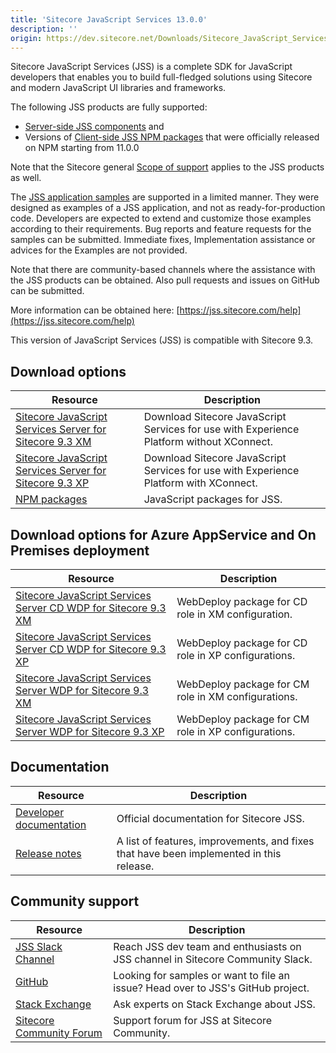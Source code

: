 ```yaml
---
title: 'Sitecore JavaScript Services 13.0.0'
description: ''
origin: https://dev.sitecore.net/Downloads/Sitecore_JavaScript_Services/130/Sitecore_JavaScript_Services_1300.aspx
---
```


Sitecore JavaScript Services (JSS) is a complete SDK for JavaScript developers that enables you to build full-fledged solutions using Sitecore and modern JavaScript UI libraries and frameworks.

The following JSS products are fully supported:

- [Server-side JSS components](/downloads/Sitecore_JavaScript_Services) and
- Versions of [Client-side JSS NPM packages](https://github.com/Sitecore/jss/tree/dev/packages) that were officially released on NPM starting from 11.0.0

Note that the Sitecore general [Scope of support](https://kb.sitecore.net/articles/463549#ScopeOfSupport) applies to the JSS products as well.

The [JSS application samples](https://github.com/Sitecore/jss/tree/dev/samples) are supported in a limited manner. They were designed as examples of a JSS application, and not as ready-for-production code. Developers are expected to extend and customize those examples according to their requirements. Bug reports and feature requests for the samples can be submitted. Immediate fixes, Implementation assistance or advices for the Examples are not provided.

Note that there are community-based channels where the assistance with the JSS products can be obtained. Also pull requests and issues on GitHub can be submitted.

More information can be obtained here: [https://jss.sitecore.com/help](https://jss.sitecore.com/help)

  <Alert variant='warning' mb={4}>
    <AlertIcon />
    This version of JavaScript Services (JSS) is compatible with Sitecore 9.3.
  </Alert>


## Download options

| Resource                                                                                                                                                                                                                                                                                           | Description                                                                              |
| -------------------------------------------------------------------------------------------------------------------------------------------------------------------------------------------------------------------------------------------------------------------------------------------------- | ---------------------------------------------------------------------------------------- |
| [Sitecore JavaScript Services Server for Sitecore 9.3 XM](https://scdp.blob.core.windows.net/downloads/Sitecore%20JavaScript%20Services/130/Sitecore%20JavaScript%20Services%201300/Secure/ZIP/Sitecore%20JavaScript%20Services%20Server%20for%20Sitecore%209.3%20XM%2013.0.0%20rev.%20190924.zip) | Download Sitecore JavaScript Services for use with Experience Platform without XConnect. |
| [Sitecore JavaScript Services Server for Sitecore 9.3 XP](https://scdp.blob.core.windows.net/downloads/Sitecore%20JavaScript%20Services/130/Sitecore%20JavaScript%20Services%201300/Secure/ZIP/Sitecore%20JavaScript%20Services%20Server%20for%20Sitecore%209.3%20XP%2013.0.0%20rev.%20190924.zip) | Download Sitecore JavaScript Services for use with Experience Platform with XConnect.    |
| [NPM packages](https://www.npmjs.com/org/sitecore-jss)                                                                                                                                                                                                                                             | JavaScript packages for JSS.                                                             |

## Download options for Azure AppService and On Premises deployment

| Resource                                                                                                                                                                                                                                                                                                             | Description                                         |
| -------------------------------------------------------------------------------------------------------------------------------------------------------------------------------------------------------------------------------------------------------------------------------------------------------------------- | --------------------------------------------------- |
| [Sitecore JavaScript Services Server CD WDP for Sitecore 9.3 XM](https://scdp.blob.core.windows.net/downloads/Sitecore%20JavaScript%20Services/130/Sitecore%20JavaScript%20Services%201300/Secure/WDP/Sitecore%20JavaScript%20Services%20Server%20for%20Sitecore%209.3%20XM%2013.0.0%20rev.%20190924%20CD.scwdp.zip) | WebDeploy package for CD role in XM configuration.  |
| [Sitecore JavaScript Services Server CD WDP for Sitecore 9.3 XP](https://scdp.blob.core.windows.net/downloads/Sitecore%20JavaScript%20Services/130/Sitecore%20JavaScript%20Services%201300/Secure/WDP/Sitecore%20JavaScript%20Services%20Server%20for%20Sitecore%209.3%20XP%2013.0.0%20rev.%20190924%20CD.scwdp.zip) | WebDeploy package for CD role in XP configurations. |
| [Sitecore JavaScript Services Server WDP for Sitecore 9.3 XM](https://scdp.blob.core.windows.net/downloads/Sitecore%20JavaScript%20Services/130/Sitecore%20JavaScript%20Services%201300/Secure/WDP/Sitecore%20JavaScript%20Services%20Server%20for%20Sitecore%209.3%20XM%2013.0.0%20rev.%20190924.scwdp.zip)         | WebDeploy package for CM role in XM configurations. |
| [Sitecore JavaScript Services Server WDP for Sitecore 9.3 XP](https://scdp.blob.core.windows.net/downloads/Sitecore%20JavaScript%20Services/130/Sitecore%20JavaScript%20Services%201300/Secure/WDP/Sitecore%20JavaScript%20Services%20Server%20for%20Sitecore%209.3%20XP%2013.0.0%20rev.%20190924.scwdp.zip)         | WebDeploy package for CM role in XP configurations. |

## Documentation

| Resource                                                | Description                                                                             |
| ------------------------------------------------------- | --------------------------------------------------------------------------------------- |
| [Developer documentation](https://jss.sitecore.net)     | Official documentation for Sitecore JSS.                                                |
| [Release notes](https://jss.sitecore.net/release-notes) | A list of features, improvements, and fixes that have been implemented in this release. |

## Community support

| Resource                                                                   | Description                                                                      |
| -------------------------------------------------------------------------- | -------------------------------------------------------------------------------- |
| [JSS Slack Channel](https://sitecorechat.slack.com/messages/jss)           | Reach JSS dev team and enthusiasts on JSS channel in Sitecore Community Slack.   |
| [GitHub](https://github.com/sitecore/jss)                                  | Looking for samples or want to file an issue? Head over to JSS's GitHub project. |
| [Stack Exchange](https://sitecore.stackexchange.com/questions/tagged/jss)  | Ask experts on Stack Exchange about JSS.                                         |
| [Sitecore Community Forum](https://community.sitecore.net/developers/f/40) | Support forum for JSS at Sitecore Community.                                     |
